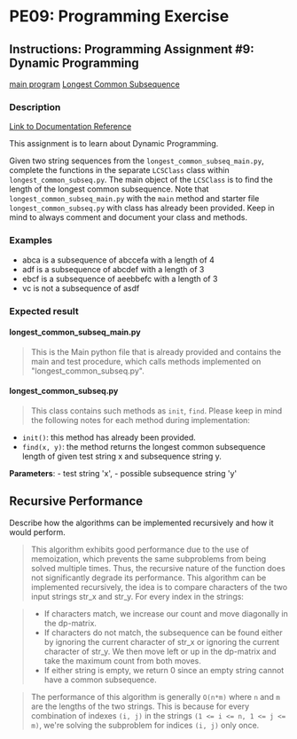 # PE09: Programming Exercise

## Instructions: Programming Assignment #9: Dynamic Programming

[main program][main]
[Longest Common Subsequence][lcs]

### Description

[Link to Documentation Reference][doc-ref]

This assignment is to learn about Dynamic Programming.

Given two string sequences from the `longest_common_subseq_main.py`, complete the functions in the separate `LCSClass` class within `longest_common_subseq.py`. The main object of the `LCSClass` is to find the length of the longest common subsequence.
Note that `longest_common_subseq_main.py` with the `main` method and starter file `longest_common_subseq.py` with class has already been provided. Keep in mind to always comment and document your class and methods.

### Examples

- abca is a subsequence of abccefa with a length of 4
- adf is a subsequence of abcdef with a length of 3
- ebcf is a subsequence of aeebbefc with a length of 3
- vc is not a subsequence of asdf

### Expected result

#### longest_common_subseq_main.py

> This is the Main python file that is already provided and contains the main and test procedure, which calls methods implemented on "longest_common_subseq.py".

#### longest_common_subseq.py

> This class contains such methods as `init`, `find`. Please keep in mind the following notes for each method during implementation:

- `init()`: this method has already been provided.
- `find(x, y)`: the method returns the longest common subsequence length of given test string x and subsequence string y.

**Parameters**: 
    - test string 'x',
    - possible subsequence string 'y'

## Recursive Performance

Describe how the algorithms can be implemented recursively and how it would perform.

> This algorithm exhibits good performance due to the use of memoization, which prevents the same subproblems from being solved multiple times. Thus, the recursive nature of the function does not significantly degrade its performance. This algorithm can be implemented recursively, the idea is to compare characters of the two input strings str_x and str_y. For every index in the strings:

> - If characters match, we increase our count and move diagonally in the dp-matrix.
> - If characters do not match, the subsequence can be found either by ignoring the current character of str_x or ignoring the current character of str_y. We then move left or up in the dp-matrix and take the maximum count from both moves.
> - If either string is empty, we return 0 since an empty string cannot have a common subsequence.

> The performance of this algorithm is generally `O(n*m)` where `n` and `m` are the lengths of the two strings. This is because for every combination of indexes `(i, j)` in the strings `(1 <= i <= n, 1 <= j <= m)`, we're solving the subproblem for indices `(i, j)` only once.

[main]: <./src/longest_common_subseq_main.py> "This is the Main python file that is already provided and contains the main and test procedure, which calls methods implemented on 'longest_common_subseq.py'."
[lcs]: <./src/longest_common_subseq.py> "the method returns the longest common subsequence length of given test string x and subsequence string y."
[doc-ref]: <https://realpython.com/documenting-python-code/> "Mertz, J. (n.d.). Documenting Python Code: A Complete Guide."
